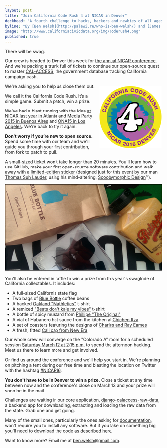 ```yaml
---
layout: post
title: "Join California Code Rush 4 at NICAR in Denver"
deckhead: "A fourth challenge to hacks, hackers and newbies of all ages"
byline: "By [Ben Welsh](http://palewi.re/who-is-ben-welsh/) and [James Gordon](https://twitter.com/je_gordon)"
image: "http://www.californiacivicdata.org/img/coderush4.png"
published: true
---
```


There will be swag.

Our crew is headed to Denver this week for [the annual NICAR conference](http://www.ire.org/conferences/nicar2016/).
And we're packing a trunk full of tickets to continue our open-source quest to
master [CAL-ACCESS](/about/), the government database tracking California campaign cash.

<img src="/img/coderush4.png" height="200" style="margin: 8px 0 0 14px; float:right;">

We're asking you to help us close them out.

We call it the California Code Rush. It’s a simple game. Submit a patch, win a prize.

We've had a blast running with the idea [at NICAR last year in Atlanta](/2015/03/11/code-rush-recap/) and [Media Party 2015 in Buenos Aires](http://www.californiacivicdata.org/2015/09/01/code-rush-2-recap/) and [ONA15 in Los Angeles](/2015/10/04/code-rush-3-recap/). We're back to try it again.

**Don't worry if you’re new to open source.** Spend some time with our team and
we'll guide you through your first contribution, from fork to patch to pull.

A small-sized ticket won't take longer than 20 minutes. You'll learn how to use GitHub, make your first open-source software contribution and walk away with a [limited-edition sticker](/img/coderush4.png) (designed just for this event by our man [Thomas Suh Lauder](https://twitter.com/thomas06037), using his  mind-altering, [Scoobymorphic Design](https://www.youtube.com/watch?v=dQw4w9WgXcQ)™).

<img src="/img/swaglode4.jpg" style="border: 1px solid black;">

You'll also be entered in raffle to win a prize from this year's swaglode of California collectables. It includes:

* A full-sized California state flag
* Two bags of [Blue Bottle](https://bluebottlecoffee.com/) coffee beans
* A hacked [Oakland "Mathletics"](http://image.spreadshirtmedia.com/image-server/v1/products/1003396451/views/1,width=400,height=400,appearanceId=92,version=1416851181.jpg) t-shirt
* A remixed ["Beats don't kale my vibes"](http://rlv.zcache.com.au/beets_dont_kale_my_vibe_shirts-r1072a89fa4e54faea92f22c6e3ea7cce_jf4g2_630.jpg?view_padding=%5B285%2C0%2C285%2C0%5D) t-shirt
* A bottle of spicy mustard from [Phillipe "The Original"](http://www.yelp.com/biz/philippe-the-original-los-angeles)
* A vial of Habanero hot sauce from the kitchen at [Chichen Itza](http://www.yelp.com/biz/chichen-itza-restaurant-los-angeles)
* A set of coasters featuring the designs of [Charles and Ray Eames](http://www.eamesoffice.com/eames-office/charles-and-ray/)
* A fresh, fitted [Cali cap from New Era](http://www.ecapcity.com/cali-new-era-white-blue.html)

Our whole crew will converge on the "Colorado A" room for a scheduled session [Saturday March 12 at 2:15 p.m.](http://www.ire.org/events-and-training/event/2198/2457/) to spend the afternoon hacking. Meet us there to learn more and get involved.

Or find us around the conference and we'll help you start in. We're planning on pitching a tent during our free time and blasting the location on Twitter with the hashtag [#NICAR16](https://twitter.com/search?f=realtime&q=%23NICAR16&src=tyah).

**You don't have to be in Denver to win a prize.** Close a ticket at any time between now and the conference's close on March 13 and your prize will soon be in the mail.

Challenges are waiting in our core application, [django-calaccess-raw-data](https://github.com/california-civic-data-coalition/django-calaccess-raw-data/issues), a backend app for downloading, extracting and loading the raw data from the state. Grab one and get going.

Many of the small ones, particularly the ones asking for [documentation](https://github.com/california-civic-data-coalition/django-calaccess-raw-data/milestones/California%20Code%20Rush%204), won't require you to install any software. But if you take on something big you'll need to download the code [as described here](http://django-calaccess-raw-data.californiacivicdata.org/en/latest/howtocontribute.html).

Want to know more? Email me at <a href="mailto:ben.welsh@gmail.com">ben.welsh@gmail.com</a>.
